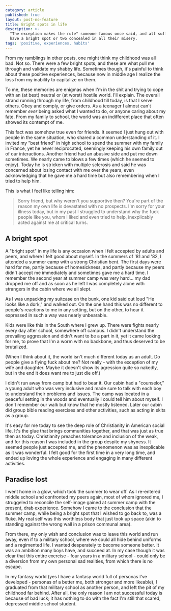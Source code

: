 ```yaml
---
category: article
published: true
layout: post-no-feature
title: Bright spots in life
description: >-
  "The exception makes the rule" someone famous once said, and all sufferers
  have a bright spot or two concealed in all their misery.
tags: 'positive, experiences, habits'
---
```

From my ramblings in other posts, one might think my childhood was all bad. Not so. There were a few bright spots, and these are what pull me through and validate my shabby life. Sometimes though, it's painful to think about these positive experiences, because now in middle age I realize the loss from my inability to capitalize on them.

To me, these memories are enigmas when I'm in the shit and trying to cope with an (at best) neutral or (at worst) hostile world. I'll explain. The overall strand running through my life, from childhood till today, is that I serve others. Obey and comply, or give orders. As a teenager I almost can't remember _ever_ being asked what I wanted to do, or anyone caring about my fate. From my family to school, the world was an indifferent place that often showed its contempt of me.

This fact was somehow true even for friends. It seemed I just hung out with people in the same situation, who shared a common understanding of it. I invited my "best friend" in high school to spend the summer with my family in France, yet he never reciprocated, seemingly keeping his own family out of our interactions. Another friend had an abusive side and put me down sometimes. We nearly came to blows a few times (which he seemed to enjoy). Today he is stricken with multiple sclerosis and said he was concerned about losing contact with me over the years, even acknowledging that he gave me a hard time but also remembering when I tried to help him. 

This is what I feel like telling him:

> Sorry friend, but why weren't you supportive then? You're part of the reason my own life is devastated with no prospects. I'm sorry for your illness today, but in my past I struggled to understand why the fuck people like you, whom I liked and even tried to help, inexplicably acted against me at critical turns.

## A bright spot

A "bright spot" in my life is any occasion when I felt accepted by adults and peers, and where I felt good about myself. In the summers of '81 and '82, I attended a summer camp with a strong Christian bent. The first days were hard for me, partly because of homesickness, and partly because my peers didn't accept me immediately and sometimes gave me a hard time. I remember the second year at summer camp was very hard... my dad dropped me off and as soon as he left I was completely alone with strangers in the cabin where we all slept.

As I was unpacking my suitcase on the bunk, one kid said out loud "He looks like a dork," and walked out. On the one hand this was no different to people's reactions to me in any setting, but on the other, to hear it expressed in such a way was nearly unbearable.

Kids were like this in the South where I grew up. There were fights nearly every day after school, somewhere off campus. I didn't understand the prevailing aggression and didn't want to be a part in it, yet it came looking for me, to prove that I'm a worm with no backbone, and thus deserved to be brutalized.

(When I think about it, the world isn't much different today as an adult. Do people give a flying fuck about me? Not really - with the exception of my wife and daughter. Maybe it doesn't show its agression quite so nakedly, but in the end it does want me to just die off.)

I didn't run away from camp but had to bear it. Our cabin had a "counselor," a young adult who was very inclusive and made sure to talk with each boy to understand their problems and issues. The camp was located in a peaceful setting in the woods and eventually I could tell him about myself. I don't remember our walk but know that he mostly listened. Later our cabin did group bible reading exercises and other activities, such as acting in skits as a group.

It's easy for me today to see the deep role of Christianity in American social life. It's the glue that brings communities together, and that was just as true then as today. Christianity preaches tolerance and inclusion of the weak, and for this reason I was included in the group despite my shyness. It seemed people just accepted me, and the phenomenon was as inexplicable as it was wonderful. I felt good for the first time in a very long time, and ended up loving the whole experience and engaging in many different activities.

## Paradise lost

I went home in a glow, which took the summer to wear off. As I re-entered middle school and confronted my peers again, most of whom ignored me, I struggeled to reconcile the self-image gained at summer camp with the present, drab experience. Somehow I came to the conclusion that the summer camp, while being a bright spot that I wished to go back to, was a fluke. My real self was this worthless body that just took up space (akin to standing against the wrong wall in a prison communal area).

From there, my only wish and conclusion was to leave this world and run away, even if to a military school, where we could all hide behind uniforms and a regimented life. I wanted desperately to become someone better. It was an ambition many boys have, and succeed at. In my case though it was clear that this entire exercise - four years in a military school - could only be a diversion from my own personal sad realities, from which there is no escape.

In my fantasy world (yes I have a fantasy world full of personas I've developed - personas of a better me, both stronger and more likeable), I graduated from that military school as another person, and left the pit of my childhood far behind. After all, the only reason I am not successful today is because of bad luck; it has nothing to do with the fact I'm still that scared, depressed middle school student.
